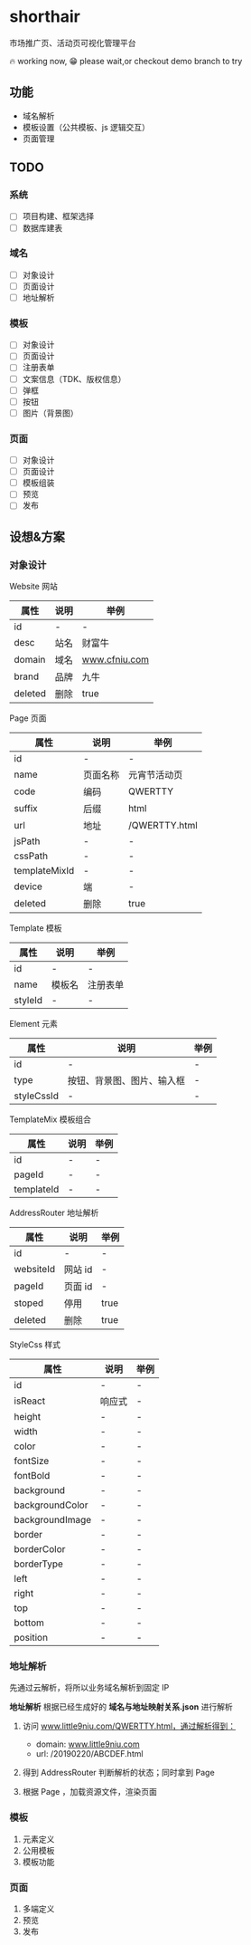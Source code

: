 # shorthair

市场推广页、活动页可视化管理平台

:fire: working now, :grin: please wait,or checkout demo branch to try

## 功能

- 域名解析
- 模板设置（公共模板、js 逻辑交互）
- 页面管理

## TODO

### 系统

- [ ] 项目构建、框架选择
- [ ] 数据库建表

### 域名

- [ ] 对象设计
- [ ] 页面设计
- [ ] 地址解析

### 模板

- [ ] 对象设计
- [ ] 页面设计
- [ ] 注册表单
- [ ] 文案信息（TDK、版权信息）
- [ ] 弹框
- [ ] 按钮
- [ ] 图片（背景图）

### 页面

- [ ] 对象设计
- [ ] 页面设计
- [ ] 模板组装
- [ ] 预览
- [ ] 发布

## 设想&方案

### 对象设计

Website 网站

| 属性    | 说明 | 举例          |
| ------- | ---- | ------------- |
| id      | -    | -             |
| desc    | 站名 | 财富牛        |
| domain  | 域名 | www.cfniu.com |
| brand   | 品牌 | 九牛          |
| deleted | 删除 | true          |

Page 页面

| 属性          | 说明     | 举例          |
| ------------- | -------- | ------------- |
| id            | -        | -             |
| name          | 页面名称 | 元宵节活动页  |
| code          | 编码     | QWERTTY       |
| suffix        | 后缀     | html          |
| url           | 地址     | /QWERTTY.html |
| jsPath        | -        | -             |
| cssPath       | -        | -             |
| templateMixId | -        | -             |
| device        | 端       | -             |
| deleted       | 删除     | true          |

Template 模板

| 属性    | 说明   | 举例     |
| ------- | ------ | -------- |
| id      | -      | -        |
| name    | 模板名 | 注册表单 |
| styleId | -      | -        |

Element 元素

| 属性       | 说明                       | 举例 |
| ---------- | -------------------------- | ---- |
| id         | -                          | -    |
| type       | 按钮、背景图、图片、输入框 | -    |
| styleCssId | -                          | -    |

TemplateMix 模板组合

| 属性       | 说明 | 举例 |
| ---------- | ---- | ---- |
| id         | -    | -    |
| pageId     | -    | -    |
| templateId | -    | -    |

AddressRouter 地址解析

| 属性      | 说明    | 举例 |
| --------- | ------- | ---- |
| id        | -       | -    |
| websiteId | 网站 id | -    |
| pageId    | 页面 id | -    |
| stoped    | 停用    | true |
| deleted   | 删除    | true |

StyleCss 样式

| 属性            | 说明   | 举例 |
| --------------- | ------ | ---- |
| id              | -      | -    |
| isReact         | 响应式 | -    |
| height          | -      | -    |
| width           | -      | -    |
| color           | -      | -    |
| fontSize        | -      | -    |
| fontBold        | -      | -    |
| background      | -      | -    |
| backgroundColor | -      | -    |
| backgroundImage | -      | -    |
| border          | -      | -    |
| borderColor     | -      | -    |
| borderType      | -      | -    |
| left            | -      | -    |
| right           | -      | -    |
| top             | -      | -    |
| bottom          | -      | -    |
| position        | -      | -    |

### 地址解析

先通过云解析，将所以业务域名解析到固定 IP

**地址解析** 根据已经生成好的 **域名与地址映射关系.json** 进行解析

1. 访问 www.little9niu.com/QWERTTY.html，通过解析得到：

   - domain: www.little9niu.com
   - url: /20190220/ABCDEF.html

2. 得到 AddressRouter 判断解析的状态；同时拿到 Page
3. 根据 Page ，加载资源文件，渲染页面

### 模板

1. 元素定义
2. 公用模板
3. 模板功能

### 页面

1. 多端定义
2. 预览
3. 发布
